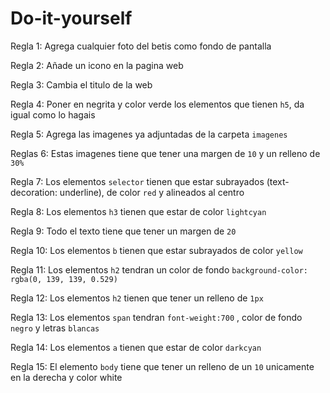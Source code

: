 # Do-it-yourself


Regla 1: Agrega cualquier foto del betis como fondo de pantalla

Regla 2: Añade un icono en la pagina web

Regla 3: Cambia el titulo de la web

Regla 4: Poner en negrita y color verde los elementos que tienen `h5`, da igual como lo hagais

Regla 5: Agrega las imagenes ya adjuntadas de la carpeta `imagenes`

Reglas 6: Estas imagenes tiene que tener una margen de `10` y un relleno de `30%`

Regla 7: Los elementos `selector` tienen que estar subrayados (text-decoration: underline), de color `red` y alineados al centro

Regla 8: Los elementos `h3` tienen que estar de color `lightcyan`

Regla 9: Todo el texto tiene que tener un margen de `20`

Regla 10: Los elementos `b` tienen que estar subrayados de color `yellow`

Regla 11: Los elementos `h2` tendran un color de fondo `background-color: rgba(0, 139, 139, 0.529)` 

Regla 12: Los elementos `h2` tienen que tener un relleno de `1px` 

Regla 13: Los elementos `span` tendran `font-weight:700` , color de fondo `negro` y letras `blancas`

Regla 14: Los elementos `a` tienen que estar de color `darkcyan`

Regla 15: El elemento `body` tiene que tener un relleno de un `10` unicamente en la derecha y color white



